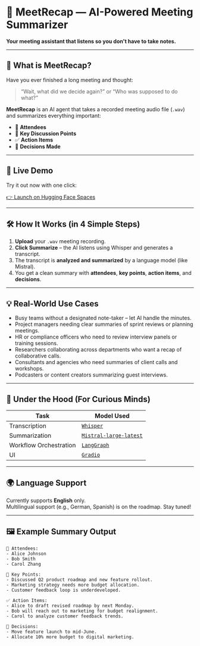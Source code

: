 # 🤖 MeetRecap — AI-Powered Meeting Summarizer

**Your meeting assistant that listens so you don't have to take notes.**

---

## 📌 What is MeetRecap?

Have you ever finished a long meeting and thought:
> “Wait, what did we decide again?” or “Who was supposed to do what?”

**MeetRecap** is an AI agent that takes a recorded meeting audio file (`.wav`) and summarizes everything important:
- 👥 **Attendees**
- 💬 **Key Discussion Points**
- ✅ **Action Items**
- 📎 **Decisions Made**

---

## 🚀 Live Demo

Try it out now with one click:

[👉 Launch on Hugging Face Spaces](https://huggingface.co/spaces/nharshavardhana/MeetRecap)

---

## 🛠 How It Works (in 4 Simple Steps)

1. **Upload** your `.wav` meeting recording.
2. **Click Summarize** – the AI listens using Whisper and generates a transcript.
3. The transcript is **analyzed and summarized** by a language model (like Mistral).
4. You get a clean summary with **attendees**, **key points**, **action items**, and **decisions**.

---

## 💡 Real-World Use Cases

- Busy teams without a designated note-taker – let AI handle the minutes.
- Project managers needing clear summaries of sprint reviews or planning meetings.
- HR or compliance officers who need to review interview panels or training sessions.
- Researchers collaborating across departments who want a recap of collaborative calls.
- Consultants and agencies who need summaries of client calls and workshops.
- Podcasters or content creators summarizing guest interviews.

---

## 🧠 Under the Hood (For Curious Minds)

| Task | Model Used |
|------|------------|
| Transcription | [`Whisper`](https://github.com/openai/whisper) |
| Summarization | [`Mistral-large-latest`](https://mistral.ai) |
| Workflow Orchestration | [`LangGraph`](https://www.langchain.com/langgraph) |
| UI | [`Gradio`](https://gradio.app) |

---

## 🌍 Language Support

Currently supports **English** only.  
Multilingual support (e.g., German, Spanish) is on the roadmap. Stay tuned!

---

## 🖼 Example Summary Output

```text
📌 Attendees:
- Alice Johnson
- Bob Smith
- Carol Zhang

💬 Key Points:
- Discussed Q2 product roadmap and new feature rollout.
- Marketing strategy needs more budget allocation.
- Customer feedback loop is underdeveloped.

✅ Action Items:
- Alice to draft revised roadmap by next Monday.
- Bob will reach out to marketing for budget realignment.
- Carol to analyze customer feedback trends.

📎 Decisions:
- Move feature launch to mid-June.
- Allocate 10% more budget to digital marketing.

